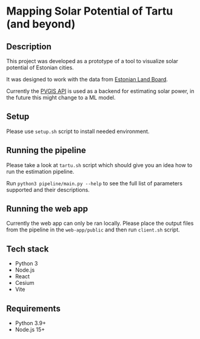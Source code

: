 # Mapping Solar Potential of Tartu (and beyond)

## Description

This project was developed as a prototype of a tool to visualize solar potential of Estonian cities.

It was designed to work with the data from [Estonian Land Board](https://geoportaal.maaamet.ee/eng/Download-3D-data-p837.html).

Currently the [PVGIS API](https://joint-research-centre.ec.europa.eu/pvgis-photovoltaic-geographical-information-system/getting-started-pvgis/api-non-interactive-service_en
) is used as a backend for estimating solar power, in the future this might change to a ML model.

## Setup

Please use `setup.sh` script to install needed environment.

## Running the pipeline

Please take a look at `tartu.sh` script which should give you an idea how to run the estimation pipeline.

Run `python3 pipeline/main.py --help` to see the full list of parameters supported and their descriptions.

## Running the web app

Currently the web app can only be ran locally. Please place the output files from the pipeline in the `web-app/public` and then run `client.sh` script.

## Tech stack 
* Python 3
* Node.js 
* React
* Cesium
* Vite

## Requirements
* Python 3.9+
* Node.js 15+

